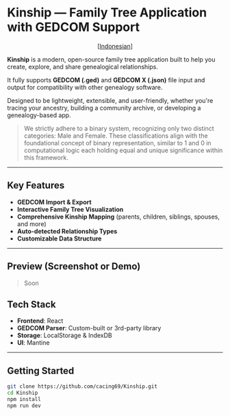 # Kinship — Family Tree Application with GEDCOM Support

<p align="center">
  [<a href="docs/README-ID.md">Indonesian</a>]
</p>

**Kinship** is a modern, open-source family tree application built to help you create, explore, and share genealogical relationships.

It fully supports **GEDCOM (.ged)** and **GEDCOM X (.json)** file input and output for compatibility with other genealogy software.

Designed to be lightweight, extensible, and user-friendly, whether you're tracing your ancestry, building a community archive, or developing a genealogy-based app.

> We strictly adhere to a binary system, recognizing only two distinct categories: Male and Female. These classifications align with the foundational concept of binary representation, similar to 1 and 0 in computational logic each holding equal and unique significance within this framework.

---

## Key Features

- **GEDCOM Import & Export**
- **Interactive Family Tree Visualization**
- **Comprehensive Kinship Mapping** (parents, children, siblings, spouses, and more)
- **Auto-detected Relationship Types**
- **Customizable Data Structure**

---

## Preview (Screenshot or Demo)

> Soon

## Tech Stack

- **Frontend**: React
- **GEDCOM Parser**: Custom-built or 3rd-party library
- **Storage**: LocalStorage & IndexDB
- **UI**: Mantine

---

## Getting Started

```bash
git clone https://github.com/cacing69/Kinship.git
cd Kinship
npm install
npm run dev